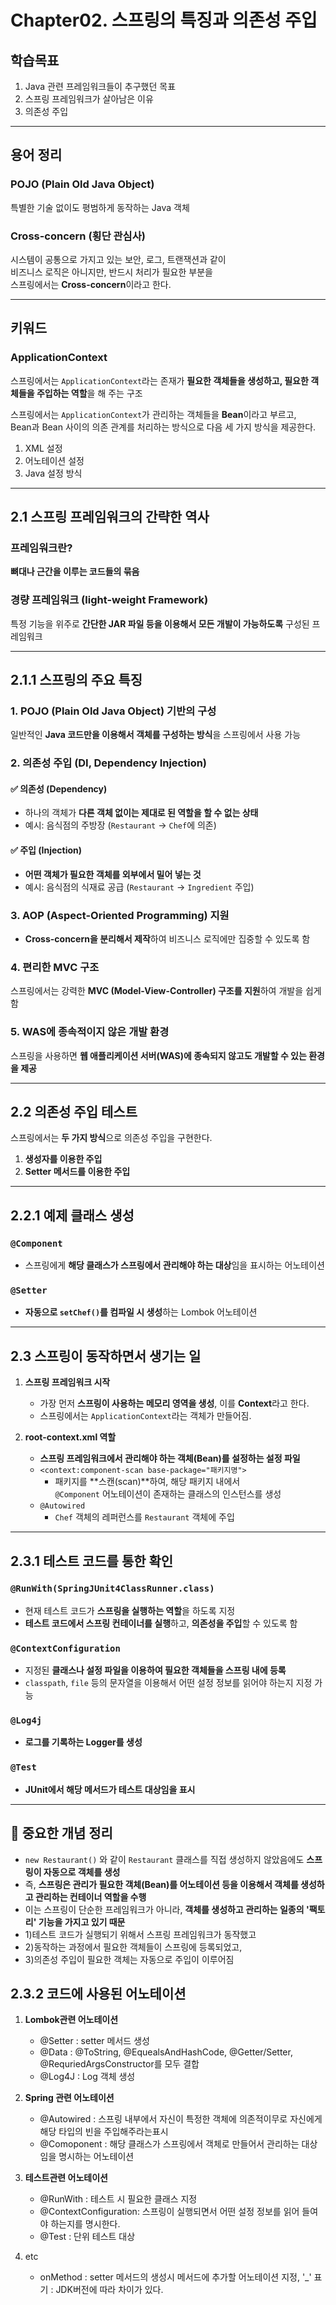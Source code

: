 # Chapter02. 스프링의 특징과 의존성 주입

## 학습목표

1. Java 관련 프레임워크들이 추구했던 목표
2. 스프링 프레임워크가 살아남은 이유
3. 의존성 주입

---

## 용어 정리

### POJO (Plain Old Java Object)

특별한 기술 없이도 평범하게 동작하는 Java 객체

### Cross-concern (횡단 관심사)

시스템이 공통으로 가지고 있는 보안, 로그, 트랜잭션과 같이  
비즈니스 로직은 아니지만, 반드시 처리가 필요한 부분을  
스프링에서는 **Cross-concern**이라고 한다.

---

## 키워드

### ApplicationContext

스프링에서는 `ApplicationContext`라는 존재가 **필요한 객체들을 생성하고, 필요한 객체들을 주입하는 역할**을 해 주는 구조

스프링에서는 `ApplicationContext`가 관리하는 객체들을 **Bean**이라고 부르고,  
Bean과 Bean 사이의 의존 관계를 처리하는 방식으로 다음 세 가지 방식을 제공한다.

1. XML 설정
2. 어노테이션 설정
3. Java 설정 방식

---

## 2.1 스프링 프레임워크의 간략한 역사

### 프레임워크란?

**뼈대나 근간을 이루는 코드들의 묶음**

### 경량 프레임워크 (light-weight Framework)

특정 기능을 위주로 **간단한 JAR 파일 등을 이용해서 모든 개발이 가능하도록** 구성된 프레임워크

---

## 2.1.1 스프링의 주요 특징

### 1. POJO (Plain Old Java Object) 기반의 구성

일반적인 **Java 코드만을 이용해서 객체를 구성하는 방식**을 스프링에서 사용 가능

### 2. 의존성 주입 (DI, Dependency Injection)

#### ✅ 의존성 (Dependency)

- 하나의 객체가 **다른 객체 없이는 제대로 된 역할을 할 수 없는 상태**
- 예시: 음식점의 주방장 (`Restaurant` → `Chef`에 의존)

#### ✅ 주입 (Injection)

- **어떤 객체가 필요한 객체를 외부에서 밀어 넣는 것**
- 예시: 음식점의 식재료 공급 (`Restaurant` → `Ingredient` 주입)

### 3. AOP (Aspect-Oriented Programming) 지원

- **Cross-concern을 분리해서 제작**하여 비즈니스 로직에만 집중할 수 있도록 함

### 4. 편리한 MVC 구조

스프링에서는 강력한 **MVC (Model-View-Controller) 구조를 지원**하여 개발을 쉽게 함

### 5. WAS에 종속적이지 않은 개발 환경

스프링을 사용하면 **웹 애플리케이션 서버(WAS)에 종속되지 않고도 개발할 수 있는 환경을 제공**

---

## 2.2 의존성 주입 테스트

스프링에서는 **두 가지 방식**으로 의존성 주입을 구현한다.

1. **생성자를 이용한 주입**
2. **Setter 메서드를 이용한 주입**

---

## 2.2.1 예제 클래스 생성

### `@Component`

- 스프링에게 **해당 클래스가 스프링에서 관리해야 하는 대상**임을 표시하는 어노테이션

### `@Setter`

- **자동으로 `setChef()`를 컴파일 시 생성**하는 Lombok 어노테이션

---

## 2.3 스프링이 동작하면서 생기는 일

1. **스프링 프레임워크 시작**

   - 가장 먼저 **스프링이 사용하는 메모리 영역을 생성**, 이를 **Context**라고 한다.
   - 스프링에서는 `ApplicationContext`라는 객체가 만들어짐.

2. **root-context.xml 역할**
   - **스프링 프레임워크에서 관리해야 하는 객체(Bean)를 설정하는 설정 파일**
   - `<context:component-scan base-package="패키지명">`
     - 패키지를 **스캔(scan)**하여, 해당 패키지 내에서  
       `@Component` 어노테이션이 존재하는 클래스의 인스턴스를 생성
   - `@Autowired`
     - `Chef` 객체의 레퍼런스를 `Restaurant` 객체에 주입

---

## 2.3.1 테스트 코드를 통한 확인

### `@RunWith(SpringJUnit4ClassRunner.class)`

- 현재 테스트 코드가 **스프링을 실행하는 역할**을 하도록 지정
- **테스트 코드에서 스프링 컨테이너를 실행**하고, **의존성을 주입**할 수 있도록 함

### `@ContextConfiguration`

- 지정된 **클래스나 설정 파일을 이용하여 필요한 객체들을 스프링 내에 등록**
- `classpath`, `file` 등의 문자열을 이용해서 어떤 설정 정보를 읽어야 하는지 지정 가능

### `@Log4j`

- **로그를 기록하는 Logger를 생성**

### `@Test`

- **JUnit에서 해당 메서드가 테스트 대상임을 표시**

---

## 📌 중요한 개념 정리

- `new Restaurant()` 와 같이 `Restaurant` 클래스를 직접 생성하지 않았음에도 **스프링이 자동으로 객체를 생성**
- 즉, **스프링은 관리가 필요한 객체(Bean)를 어노테이션 등을 이용해서 객체를 생성하고 관리하는 컨테이너 역할을 수행**
- 이는 스프링이 단순한 프레임워크가 아니라, **객체를 생성하고 관리하는 일종의 '팩토리' 기능을 가지고 있기 때문**
- 1)테스트 코드가 실행되기 위해서 스프링 프레임워크가 동작했고
- 2)동작하는 과정에서 필요한 객체들이 스프링에 등록되었고,
- 3)의존성 주입이 필요한 객체는 자동으로 주입이 이루어짐

## 2.3.2 코드에 사용된 어노테이션
1. **Lombok관련 어노테이션**

   - @Setter : setter 메서드 생성
   - @Data : @ToString, @EquealsAndHashCode, @Getter/Setter, @RequriedArgsConstructor를 모두 결합
   - @Log4J : Log 객체 생성

2. **Spring 관련 어노테이션**

   - @Autowired : 스프링 내부에서 자신이 특정한 객체에 의존적이무로 자신에게 해당 타입의 빈을 주입해주라는표시
   - @Comoponent : 해당 클래스가 스프링에서 객체로 만들어서 관리하는 대상임을 명시하는 어노테이션

3. **테스트관련 어노테이션**

   - @RunWith : 테스트 시 필요한 클래스 지정
   - @ContextConfiguration: 스프링이 실행되면서 어떤 설정 정보를 읽어 들여야 하는지를 명시한다.
   - @Test : 단위 테스트 대상

4. etc

    - onMethod : setter 메서드의 생성시 메서드에 추가할 어노테이션 지정, '_' 표기 : JDK버전에 따라 차이가 있다.